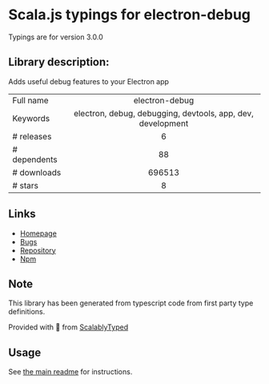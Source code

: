 
# Scala.js typings for electron-debug

Typings are for version 3.0.0

## Library description:
Adds useful debug features to your Electron app

|                    |                 |
| ------------------ | :-------------: |
| Full name          | electron-debug |
| Keywords           | electron, debug, debugging, devtools, app, dev, development |
| # releases         | 6 |
| # dependents       | 88 |
| # downloads        | 696513 |
| # stars            | 8 |

## Links
- [Homepage](https://github.com/sindresorhus/electron-debug#readme)
- [Bugs](https://github.com/sindresorhus/electron-debug/issues)
- [Repository](https://github.com/sindresorhus/electron-debug)
- [Npm](https://www.npmjs.com/package/electron-debug)
    


## Note
This library has been generated from typescript code from first party type definitions.

Provided with :purple_heart: from [ScalablyTyped](https://github.com/oyvindberg/ScalablyTyped)

## Usage
See [the main readme](../../readme.md) for instructions.


